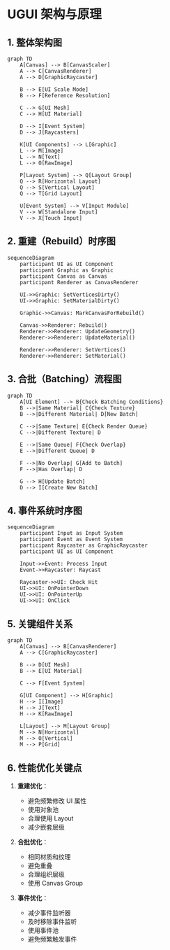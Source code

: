 # UGUI 架构与原理

## 1. 整体架构图

```mermaid
graph TD
    A[Canvas] --> B[CanvasScaler]
    A --> C[CanvasRenderer]
    A --> D[GraphicRaycaster]
    
    B --> E[UI Scale Mode]
    B --> F[Reference Resolution]
    
    C --> G[UI Mesh]
    C --> H[UI Material]
    
    D --> I[Event System]
    D --> J[Raycasters]
    
    K[UI Components] --> L[Graphic]
    L --> M[Image]
    L --> N[Text]
    L --> O[RawImage]
    
    P[Layout System] --> Q[Layout Group]
    Q --> R[Horizontal Layout]
    Q --> S[Vertical Layout]
    Q --> T[Grid Layout]
    
    U[Event System] --> V[Input Module]
    V --> W[Standalone Input]
    V --> X[Touch Input]
```

## 2. 重建（Rebuild）时序图

```mermaid
sequenceDiagram
    participant UI as UI Component
    participant Graphic as Graphic
    participant Canvas as Canvas
    participant Renderer as CanvasRenderer
    
    UI->>Graphic: SetVerticesDirty()
    UI->>Graphic: SetMaterialDirty()
    
    Graphic->>Canvas: MarkCanvasForRebuild()
    
    Canvas->>Renderer: Rebuild()
    Renderer->>Renderer: UpdateGeometry()
    Renderer->>Renderer: UpdateMaterial()
    
    Renderer->>Renderer: SetVertices()
    Renderer->>Renderer: SetMaterial()
```

## 3. 合批（Batching）流程图

```mermaid
graph TD
    A[UI Element] --> B{Check Batching Conditions}
    B -->|Same Material| C{Check Texture}
    B -->|Different Material| D[New Batch]
    
    C -->|Same Texture| E{Check Render Queue}
    C -->|Different Texture| D
    
    E -->|Same Queue| F{Check Overlap}
    E -->|Different Queue| D
    
    F -->|No Overlap| G[Add to Batch]
    F -->|Has Overlap| D
    
    G --> H[Update Batch]
    D --> I[Create New Batch]
```

## 4. 事件系统时序图

```mermaid
sequenceDiagram
    participant Input as Input System
    participant Event as Event System
    participant Raycaster as GraphicRaycaster
    participant UI as UI Component
    
    Input->>Event: Process Input
    Event->>Raycaster: Raycast
    
    Raycaster->>UI: Check Hit
    UI->>UI: OnPointerDown
    UI->>UI: OnPointerUp
    UI->>UI: OnClick
```

## 5. 关键组件关系

```mermaid
graph TD
    A[Canvas] --> B[CanvasRenderer]
    A --> C[GraphicRaycaster]
    
    B --> D[UI Mesh]
    B --> E[UI Material]
    
    C --> F[Event System]
    
    G[UI Component] --> H[Graphic]
    H --> I[Image]
    H --> J[Text]
    H --> K[RawImage]
    
    L[Layout] --> M[Layout Group]
    M --> N[Horizontal]
    M --> O[Vertical]
    M --> P[Grid]
```

## 6. 性能优化关键点

1. **重建优化**：
   - 避免频繁修改 UI 属性
   - 使用对象池
   - 合理使用 Layout
   - 减少嵌套层级

2. **合批优化**：
   - 相同材质和纹理
   - 避免重叠
   - 合理组织层级
   - 使用 Canvas Group

3. **事件优化**：
   - 减少事件监听器
   - 及时移除事件监听
   - 使用事件池
   - 避免频繁触发事件 